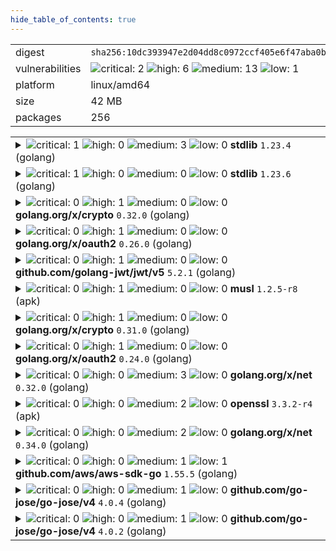 ```yaml
---
hide_table_of_contents: true
---
```


<table>
<tr><td>digest</td><td><code>sha256:10dc393947e2d04dd8c0972ccf405e6f47aba0b694af059c94aa9d249d69ae1b</code></td><tr><tr><td>vulnerabilities</td><td><img alt="critical: 2" src="https://img.shields.io/badge/critical-2-8b1924"/> <img alt="high: 6" src="https://img.shields.io/badge/high-6-e25d68"/> <img alt="medium: 13" src="https://img.shields.io/badge/medium-13-fbb552"/> <img alt="low: 1" src="https://img.shields.io/badge/low-1-fce1a9"/> <!-- unspecified: 0 --></td></tr>
<tr><td>platform</td><td>linux/amd64</td></tr>
<tr><td>size</td><td>42 MB</td></tr>
<tr><td>packages</td><td>256</td></tr>
</table>
</details></table>
</details>

<table>
<tr><td valign="top">
<details><summary><img alt="critical: 1" src="https://img.shields.io/badge/C-1-8b1924"/> <img alt="high: 0" src="https://img.shields.io/badge/H-0-lightgrey"/> <img alt="medium: 3" src="https://img.shields.io/badge/M-3-fbb552"/> <img alt="low: 0" src="https://img.shields.io/badge/L-0-lightgrey"/> <!-- unspecified: 0 --><strong>stdlib</strong> <code>1.23.4</code> (golang)</summary>

<small><code>pkg:golang/stdlib@1.23.4</code></small><br/>

```dockerfile
# Dockerfile (80:80)
COPY --from=gomplate /usr/local/bin/gomplate /usr/local/bin/gomplate
```

<br/>

<a href="https://scout.docker.com/v/CVE-2025-22871?s=golang&n=stdlib&t=golang&vr=%3C1.23.8"><img alt="critical : CVE--2025--22871" src="https://img.shields.io/badge/CVE--2025--22871-lightgrey?label=critical%20&labelColor=8b1924"/></a> 

<table>
<tr><td>Affected range</td><td><code>&lt;1.23.8</code></td></tr>
<tr><td>Fixed version</td><td><code>1.23.8</code></td></tr>
<tr><td>EPSS Score</td><td><code>0.015%</code></td></tr>
<tr><td>EPSS Percentile</td><td><code>2nd percentile</code></td></tr>
</table>

<details><summary>Description</summary>
<blockquote>

The net/http package improperly accepts a bare LF as a line terminator in chunked data chunk-size lines. This can permit request smuggling if a net/http server is used in conjunction with a server that incorrectly accepts a bare LF as part of a chunk-ext.

</blockquote>
</details>

<a href="https://scout.docker.com/v/CVE-2024-45341?s=golang&n=stdlib&t=golang&vr=%3E%3D1.23.0-0%2C%3C1.23.5"><img alt="medium : CVE--2024--45341" src="https://img.shields.io/badge/CVE--2024--45341-lightgrey?label=medium%20&labelColor=fbb552"/></a> 

<table>
<tr><td>Affected range</td><td><code>>=1.23.0-0<br/><1.23.5</code></td></tr>
<tr><td>Fixed version</td><td><code>1.23.5</code></td></tr>
<tr><td>EPSS Score</td><td><code>0.018%</code></td></tr>
<tr><td>EPSS Percentile</td><td><code>3rd percentile</code></td></tr>
</table>

<details><summary>Description</summary>
<blockquote>

A certificate with a URI which has a IPv6 address with a zone ID may incorrectly satisfy a URI name constraint that applies to the certificate chain.

Certificates containing URIs are not permitted in the web PKI, so this only affects users of private PKIs which make use of URIs.

</blockquote>
</details>

<a href="https://scout.docker.com/v/CVE-2024-45336?s=golang&n=stdlib&t=golang&vr=%3E%3D1.23.0-0%2C%3C1.23.5"><img alt="medium : CVE--2024--45336" src="https://img.shields.io/badge/CVE--2024--45336-lightgrey?label=medium%20&labelColor=fbb552"/></a> 

<table>
<tr><td>Affected range</td><td><code>>=1.23.0-0<br/><1.23.5</code></td></tr>
<tr><td>Fixed version</td><td><code>1.23.5</code></td></tr>
<tr><td>EPSS Score</td><td><code>0.027%</code></td></tr>
<tr><td>EPSS Percentile</td><td><code>6th percentile</code></td></tr>
</table>

<details><summary>Description</summary>
<blockquote>

The HTTP client drops sensitive headers after following a cross-domain redirect. For example, a request to a.com/ containing an Authorization header which is redirected to b.com/ will not send that header to b.com.

In the event that the client received a subsequent same-domain redirect, however, the sensitive headers would be restored. For example, a chain of redirects from a.com/, to b.com/1, and finally to b.com/2 would incorrectly send the Authorization header to b.com/2.

</blockquote>
</details>

<a href="https://scout.docker.com/v/CVE-2025-22866?s=golang&n=stdlib&t=golang&vr=%3E%3D1.23.0-0%2C%3C1.23.6"><img alt="medium : CVE--2025--22866" src="https://img.shields.io/badge/CVE--2025--22866-lightgrey?label=medium%20&labelColor=fbb552"/></a> 

<table>
<tr><td>Affected range</td><td><code>>=1.23.0-0<br/><1.23.6</code></td></tr>
<tr><td>Fixed version</td><td><code>1.23.6</code></td></tr>
<tr><td>EPSS Score</td><td><code>0.008%</code></td></tr>
<tr><td>EPSS Percentile</td><td><code>0th percentile</code></td></tr>
</table>

<details><summary>Description</summary>
<blockquote>

Due to the usage of a variable time instruction in the assembly implementation of an internal function, a small number of bits of secret scalars are leaked on the ppc64le architecture. Due to the way this function is used, we do not believe this leakage is enough to allow recovery of the private key when P-256 is used in any well known protocols.

</blockquote>
</details>
</details></td></tr>

<tr><td valign="top">
<details><summary><img alt="critical: 1" src="https://img.shields.io/badge/C-1-8b1924"/> <img alt="high: 0" src="https://img.shields.io/badge/H-0-lightgrey"/> <img alt="medium: 0" src="https://img.shields.io/badge/M-0-lightgrey"/> <img alt="low: 0" src="https://img.shields.io/badge/L-0-lightgrey"/> <!-- unspecified: 0 --><strong>stdlib</strong> <code>1.23.6</code> (golang)</summary>

<small><code>pkg:golang/stdlib@1.23.6</code></small><br/>

```dockerfile
# Dockerfile (76:76)
COPY --from=builder /go/bin/dex /usr/local/bin/dex
```

<br/>

<a href="https://scout.docker.com/v/CVE-2025-22871?s=golang&n=stdlib&t=golang&vr=%3C1.23.8"><img alt="critical : CVE--2025--22871" src="https://img.shields.io/badge/CVE--2025--22871-lightgrey?label=critical%20&labelColor=8b1924"/></a> 

<table>
<tr><td>Affected range</td><td><code>&lt;1.23.8</code></td></tr>
<tr><td>Fixed version</td><td><code>1.23.8</code></td></tr>
<tr><td>EPSS Score</td><td><code>0.015%</code></td></tr>
<tr><td>EPSS Percentile</td><td><code>2nd percentile</code></td></tr>
</table>

<details><summary>Description</summary>
<blockquote>

The net/http package improperly accepts a bare LF as a line terminator in chunked data chunk-size lines. This can permit request smuggling if a net/http server is used in conjunction with a server that incorrectly accepts a bare LF as part of a chunk-ext.

</blockquote>
</details>
</details></td></tr>

<tr><td valign="top">
<details><summary><img alt="critical: 0" src="https://img.shields.io/badge/C-0-lightgrey"/> <img alt="high: 1" src="https://img.shields.io/badge/H-1-e25d68"/> <img alt="medium: 0" src="https://img.shields.io/badge/M-0-lightgrey"/> <img alt="low: 0" src="https://img.shields.io/badge/L-0-lightgrey"/> <!-- unspecified: 0 --><strong>golang.org/x/crypto</strong> <code>0.32.0</code> (golang)</summary>

<small><code>pkg:golang/golang.org/x/crypto@0.32.0</code></small><br/>

```dockerfile
# Dockerfile (76:76)
COPY --from=builder /go/bin/dex /usr/local/bin/dex
```

<br/>

<a href="https://scout.docker.com/v/CVE-2025-22869?s=golang&n=crypto&ns=golang.org%2Fx&t=golang&vr=%3C0.35.0"><img alt="high : CVE--2025--22869" src="https://img.shields.io/badge/CVE--2025--22869-lightgrey?label=high%20&labelColor=e25d68"/></a> 

<table>
<tr><td>Affected range</td><td><code>&lt;0.35.0</code></td></tr>
<tr><td>Fixed version</td><td><code>0.35.0</code></td></tr>
<tr><td>EPSS Score</td><td><code>0.042%</code></td></tr>
<tr><td>EPSS Percentile</td><td><code>12th percentile</code></td></tr>
</table>

<details><summary>Description</summary>
<blockquote>

SSH servers which implement file transfer protocols are vulnerable to a denial of service attack from clients which complete the key exchange slowly, or not at all, causing pending content to be read into memory, but never transmitted.

</blockquote>
</details>
</details></td></tr>

<tr><td valign="top">
<details><summary><img alt="critical: 0" src="https://img.shields.io/badge/C-0-lightgrey"/> <img alt="high: 1" src="https://img.shields.io/badge/H-1-e25d68"/> <img alt="medium: 0" src="https://img.shields.io/badge/M-0-lightgrey"/> <img alt="low: 0" src="https://img.shields.io/badge/L-0-lightgrey"/> <!-- unspecified: 0 --><strong>golang.org/x/oauth2</strong> <code>0.26.0</code> (golang)</summary>

<small><code>pkg:golang/golang.org/x/oauth2@0.26.0</code></small><br/>

```dockerfile
# Dockerfile (76:76)
COPY --from=builder /go/bin/dex /usr/local/bin/dex
```

<br/>

<a href="https://scout.docker.com/v/CVE-2025-22868?s=golang&n=oauth2&ns=golang.org%2Fx&t=golang&vr=%3C0.27.0"><img alt="high : CVE--2025--22868" src="https://img.shields.io/badge/CVE--2025--22868-lightgrey?label=high%20&labelColor=e25d68"/></a> 

<table>
<tr><td>Affected range</td><td><code>&lt;0.27.0</code></td></tr>
<tr><td>Fixed version</td><td><code>0.27.0</code></td></tr>
<tr><td>EPSS Score</td><td><code>0.051%</code></td></tr>
<tr><td>EPSS Percentile</td><td><code>16th percentile</code></td></tr>
</table>

<details><summary>Description</summary>
<blockquote>

An attacker can pass a malicious malformed token which causes unexpected memory to be consumed during parsing.

</blockquote>
</details>
</details></td></tr>

<tr><td valign="top">
<details><summary><img alt="critical: 0" src="https://img.shields.io/badge/C-0-lightgrey"/> <img alt="high: 1" src="https://img.shields.io/badge/H-1-e25d68"/> <img alt="medium: 0" src="https://img.shields.io/badge/M-0-lightgrey"/> <img alt="low: 0" src="https://img.shields.io/badge/L-0-lightgrey"/> <!-- unspecified: 0 --><strong>github.com/golang-jwt/jwt/v5</strong> <code>5.2.1</code> (golang)</summary>

<small><code>pkg:golang/github.com/golang-jwt/jwt@5.2.1#v5</code></small><br/>

```dockerfile
# Dockerfile (80:80)
COPY --from=gomplate /usr/local/bin/gomplate /usr/local/bin/gomplate
```

<br/>

<a href="https://scout.docker.com/v/CVE-2025-30204?s=github&n=v5&ns=github.com%2Fgolang-jwt%2Fjwt&t=golang&vr=%3E%3D5.0.0-rc.1%2C%3C5.2.2"><img alt="high 8.7: CVE--2025--30204" src="https://img.shields.io/badge/CVE--2025--30204-lightgrey?label=high%208.7&labelColor=e25d68"/></a> <i>Asymmetric Resource Consumption (Amplification)</i>

<table>
<tr><td>Affected range</td><td><code>>=5.0.0-rc.1<br/><5.2.2</code></td></tr>
<tr><td>Fixed version</td><td><code>5.2.2</code></td></tr>
<tr><td>CVSS Score</td><td><code>8.7</code></td></tr>
<tr><td>CVSS Vector</td><td><code>CVSS:4.0/AV:N/AC:L/AT:N/PR:N/UI:N/VC:N/VI:N/VA:H/SC:N/SI:N/SA:N</code></td></tr>
<tr><td>EPSS Score</td><td><code>0.024%</code></td></tr>
<tr><td>EPSS Percentile</td><td><code>5th percentile</code></td></tr>
</table>

<details><summary>Description</summary>
<blockquote>

### Summary

Function [`parse.ParseUnverified`](https://github.com/golang-jwt/jwt/blob/c035977d9e11c351f4c05dfeae193923cbab49ee/parser.go#L138-L139) currently splits (via a call to [strings.Split](https://pkg.go.dev/strings#Split)) its argument (which is untrusted data) on periods.

As a result, in the face of a malicious request whose _Authorization_ header consists of `Bearer ` followed by many period characters, a call to that function incurs allocations to the tune of O(n) bytes (where n stands for the length of the function's argument), with a constant factor of about 16. Relevant weakness: [CWE-405: Asymmetric Resource Consumption (Amplification)](https://cwe.mitre.org/data/definitions/405.html)

### Details

See [`parse.ParseUnverified`](https://github.com/golang-jwt/jwt/blob/c035977d9e11c351f4c05dfeae193923cbab49ee/parser.go#L138-L139) 

### Impact

Excessive memory allocation

</blockquote>
</details>
</details></td></tr>

<tr><td valign="top">
<details><summary><img alt="critical: 0" src="https://img.shields.io/badge/C-0-lightgrey"/> <img alt="high: 1" src="https://img.shields.io/badge/H-1-e25d68"/> <img alt="medium: 0" src="https://img.shields.io/badge/M-0-lightgrey"/> <img alt="low: 0" src="https://img.shields.io/badge/L-0-lightgrey"/> <!-- unspecified: 0 --><strong>musl</strong> <code>1.2.5-r8</code> (apk)</summary>

<small><code>pkg:apk/alpine/musl@1.2.5-r8?os_name=alpine&os_version=3.21</code></small><br/>

```dockerfile
# Dockerfile (38:57)
FROM alpine:3.21.2@sha256:56fa17d2a7e7f168a043a2712e63aed1f8543aeafdcee47c58dcffe38ed51099 AS stager

RUN mkdir -p /var/dex
RUN mkdir -p /etc/dex
COPY config.docker.yaml /etc/dex/

FROM alpine:3.21.2@sha256:56fa17d2a7e7f168a043a2712e63aed1f8543aeafdcee47c58dcffe38ed51099 AS gomplate

ARG TARGETOS
ARG TARGETARCH
ARG TARGETVARIANT

ENV GOMPLATE_VERSION=v4.3.0

RUN wget -O /usr/local/bin/gomplate \
  "https://github.com/hairyhenderson/gomplate/releases/download/${GOMPLATE_VERSION}/gomplate_${TARGETOS:-linux}-${TARGETARCH:-amd64}${TARGETVARIANT}" \
  && chmod +x /usr/local/bin/gomplate

# For Dependabot to detect base image versions
FROM alpine:3.21.2@sha256:56fa17d2a7e7f168a043a2712e63aed1f8543aeafdcee47c58dcffe38ed51099 AS alpine
```

<br/>

<a href="https://scout.docker.com/v/CVE-2025-26519?s=alpine&n=musl&ns=alpine&t=apk&osn=alpine&osv=3.21&vr=%3C1.2.5-r9"><img alt="high : CVE--2025--26519" src="https://img.shields.io/badge/CVE--2025--26519-lightgrey?label=high%20&labelColor=e25d68"/></a> 

<table>
<tr><td>Affected range</td><td><code>&lt;1.2.5-r9</code></td></tr>
<tr><td>Fixed version</td><td><code>1.2.5-r9</code></td></tr>
<tr><td>EPSS Score</td><td><code>0.010%</code></td></tr>
<tr><td>EPSS Percentile</td><td><code>1st percentile</code></td></tr>
</table>

<details><summary>Description</summary>
<blockquote>



</blockquote>
</details>
</details></td></tr>

<tr><td valign="top">
<details><summary><img alt="critical: 0" src="https://img.shields.io/badge/C-0-lightgrey"/> <img alt="high: 1" src="https://img.shields.io/badge/H-1-e25d68"/> <img alt="medium: 0" src="https://img.shields.io/badge/M-0-lightgrey"/> <img alt="low: 0" src="https://img.shields.io/badge/L-0-lightgrey"/> <!-- unspecified: 0 --><strong>golang.org/x/crypto</strong> <code>0.31.0</code> (golang)</summary>

<small><code>pkg:golang/golang.org/x/crypto@0.31.0</code></small><br/>

```dockerfile
# Dockerfile (80:80)
COPY --from=gomplate /usr/local/bin/gomplate /usr/local/bin/gomplate
```

<br/>

<a href="https://scout.docker.com/v/CVE-2025-22869?s=golang&n=crypto&ns=golang.org%2Fx&t=golang&vr=%3C0.35.0"><img alt="high : CVE--2025--22869" src="https://img.shields.io/badge/CVE--2025--22869-lightgrey?label=high%20&labelColor=e25d68"/></a> 

<table>
<tr><td>Affected range</td><td><code>&lt;0.35.0</code></td></tr>
<tr><td>Fixed version</td><td><code>0.35.0</code></td></tr>
<tr><td>EPSS Score</td><td><code>0.042%</code></td></tr>
<tr><td>EPSS Percentile</td><td><code>12th percentile</code></td></tr>
</table>

<details><summary>Description</summary>
<blockquote>

SSH servers which implement file transfer protocols are vulnerable to a denial of service attack from clients which complete the key exchange slowly, or not at all, causing pending content to be read into memory, but never transmitted.

</blockquote>
</details>
</details></td></tr>

<tr><td valign="top">
<details><summary><img alt="critical: 0" src="https://img.shields.io/badge/C-0-lightgrey"/> <img alt="high: 1" src="https://img.shields.io/badge/H-1-e25d68"/> <img alt="medium: 0" src="https://img.shields.io/badge/M-0-lightgrey"/> <img alt="low: 0" src="https://img.shields.io/badge/L-0-lightgrey"/> <!-- unspecified: 0 --><strong>golang.org/x/oauth2</strong> <code>0.24.0</code> (golang)</summary>

<small><code>pkg:golang/golang.org/x/oauth2@0.24.0</code></small><br/>

```dockerfile
# Dockerfile (80:80)
COPY --from=gomplate /usr/local/bin/gomplate /usr/local/bin/gomplate
```

<br/>

<a href="https://scout.docker.com/v/CVE-2025-22868?s=golang&n=oauth2&ns=golang.org%2Fx&t=golang&vr=%3C0.27.0"><img alt="high : CVE--2025--22868" src="https://img.shields.io/badge/CVE--2025--22868-lightgrey?label=high%20&labelColor=e25d68"/></a> 

<table>
<tr><td>Affected range</td><td><code>&lt;0.27.0</code></td></tr>
<tr><td>Fixed version</td><td><code>0.27.0</code></td></tr>
<tr><td>EPSS Score</td><td><code>0.051%</code></td></tr>
<tr><td>EPSS Percentile</td><td><code>16th percentile</code></td></tr>
</table>

<details><summary>Description</summary>
<blockquote>

An attacker can pass a malicious malformed token which causes unexpected memory to be consumed during parsing.

</blockquote>
</details>
</details></td></tr>

<tr><td valign="top">
<details><summary><img alt="critical: 0" src="https://img.shields.io/badge/C-0-lightgrey"/> <img alt="high: 0" src="https://img.shields.io/badge/H-0-lightgrey"/> <img alt="medium: 3" src="https://img.shields.io/badge/M-3-fbb552"/> <img alt="low: 0" src="https://img.shields.io/badge/L-0-lightgrey"/> <!-- unspecified: 0 --><strong>golang.org/x/net</strong> <code>0.32.0</code> (golang)</summary>

<small><code>pkg:golang/golang.org/x/net@0.32.0</code></small><br/>

```dockerfile
# Dockerfile (80:80)
COPY --from=gomplate /usr/local/bin/gomplate /usr/local/bin/gomplate
```

<br/>

<a href="https://scout.docker.com/v/CVE-2025-22872?s=github&n=net&ns=golang.org%2Fx&t=golang&vr=%3C0.38.0"><img alt="medium 5.3: CVE--2025--22872" src="https://img.shields.io/badge/CVE--2025--22872-lightgrey?label=medium%205.3&labelColor=fbb552"/></a> <i>Improper Neutralization of Input During Web Page Generation ('Cross-site Scripting')</i>

<table>
<tr><td>Affected range</td><td><code>&lt;0.38.0</code></td></tr>
<tr><td>Fixed version</td><td><code>0.38.0</code></td></tr>
<tr><td>CVSS Score</td><td><code>5.3</code></td></tr>
<tr><td>CVSS Vector</td><td><code>CVSS:4.0/AV:N/AC:L/AT:N/PR:N/UI:P/VC:N/VI:N/VA:N/SC:L/SI:L/SA:N</code></td></tr>
<tr><td>EPSS Score</td><td><code>0.016%</code></td></tr>
<tr><td>EPSS Percentile</td><td><code>2nd percentile</code></td></tr>
</table>

<details><summary>Description</summary>
<blockquote>

The tokenizer incorrectly interprets tags with unquoted attribute values that end with a solidus character (/) as self-closing. When directly using Tokenizer, this can result in such tags incorrectly being marked as self-closing, and when using the Parse functions, this can result in content following such tags as being placed in the wrong scope during DOM construction, but only when tags are in foreign content (e.g. <math>, <svg>, etc contexts).

</blockquote>
</details>

<a href="https://scout.docker.com/v/CVE-2024-45338?s=golang&n=net&ns=golang.org%2Fx&t=golang&vr=%3C0.33.0"><img alt="medium : CVE--2024--45338" src="https://img.shields.io/badge/CVE--2024--45338-lightgrey?label=medium%20&labelColor=fbb552"/></a> 

<table>
<tr><td>Affected range</td><td><code>&lt;0.33.0</code></td></tr>
<tr><td>Fixed version</td><td><code>0.33.0</code></td></tr>
<tr><td>EPSS Score</td><td><code>0.153%</code></td></tr>
<tr><td>EPSS Percentile</td><td><code>37th percentile</code></td></tr>
</table>

<details><summary>Description</summary>
<blockquote>

An attacker can craft an input to the Parse functions that would be processed non-linearly with respect to its length, resulting in extremely slow parsing. This could cause a denial of service.

</blockquote>
</details>

<a href="https://scout.docker.com/v/CVE-2025-22870?s=github&n=net&ns=golang.org%2Fx&t=golang&vr=%3C0.36.0"><img alt="medium 4.4: CVE--2025--22870" src="https://img.shields.io/badge/CVE--2025--22870-lightgrey?label=medium%204.4&labelColor=fbb552"/></a> <i>Misinterpretation of Input</i>

<table>
<tr><td>Affected range</td><td><code>&lt;0.36.0</code></td></tr>
<tr><td>Fixed version</td><td><code>0.36.0</code></td></tr>
<tr><td>CVSS Score</td><td><code>4.4</code></td></tr>
<tr><td>CVSS Vector</td><td><code>CVSS:3.1/AV:L/AC:L/PR:L/UI:N/S:U/C:L/I:N/A:L</code></td></tr>
<tr><td>EPSS Score</td><td><code>0.009%</code></td></tr>
<tr><td>EPSS Percentile</td><td><code>1st percentile</code></td></tr>
</table>

<details><summary>Description</summary>
<blockquote>

Matching of hosts against proxy patterns can improperly treat an IPv6 zone ID as a hostname component. For example, when the NO_PROXY environment variable is set to "*.example.com", a request to "[::1%25.example.com]:80` will incorrectly match and not be proxied.

</blockquote>
</details>
</details></td></tr>

<tr><td valign="top">
<details><summary><img alt="critical: 0" src="https://img.shields.io/badge/C-0-lightgrey"/> <img alt="high: 0" src="https://img.shields.io/badge/H-0-lightgrey"/> <img alt="medium: 2" src="https://img.shields.io/badge/M-2-fbb552"/> <img alt="low: 0" src="https://img.shields.io/badge/L-0-lightgrey"/> <!-- unspecified: 0 --><strong>openssl</strong> <code>3.3.2-r4</code> (apk)</summary>

<small><code>pkg:apk/alpine/openssl@3.3.2-r4?os_name=alpine&os_version=3.21</code></small><br/>

```dockerfile
# Dockerfile (38:57)
FROM alpine:3.21.2@sha256:56fa17d2a7e7f168a043a2712e63aed1f8543aeafdcee47c58dcffe38ed51099 AS stager

RUN mkdir -p /var/dex
RUN mkdir -p /etc/dex
COPY config.docker.yaml /etc/dex/

FROM alpine:3.21.2@sha256:56fa17d2a7e7f168a043a2712e63aed1f8543aeafdcee47c58dcffe38ed51099 AS gomplate

ARG TARGETOS
ARG TARGETARCH
ARG TARGETVARIANT

ENV GOMPLATE_VERSION=v4.3.0

RUN wget -O /usr/local/bin/gomplate \
  "https://github.com/hairyhenderson/gomplate/releases/download/${GOMPLATE_VERSION}/gomplate_${TARGETOS:-linux}-${TARGETARCH:-amd64}${TARGETVARIANT}" \
  && chmod +x /usr/local/bin/gomplate

# For Dependabot to detect base image versions
FROM alpine:3.21.2@sha256:56fa17d2a7e7f168a043a2712e63aed1f8543aeafdcee47c58dcffe38ed51099 AS alpine
```

<br/>

<a href="https://scout.docker.com/v/CVE-2024-12797?s=alpine&n=openssl&ns=alpine&t=apk&osn=alpine&osv=3.21&vr=%3C3.3.3-r0"><img alt="medium : CVE--2024--12797" src="https://img.shields.io/badge/CVE--2024--12797-lightgrey?label=medium%20&labelColor=fbb552"/></a> 

<table>
<tr><td>Affected range</td><td><code>&lt;3.3.3-r0</code></td></tr>
<tr><td>Fixed version</td><td><code>3.3.3-r0</code></td></tr>
<tr><td>EPSS Score</td><td><code>0.130%</code></td></tr>
<tr><td>EPSS Percentile</td><td><code>34th percentile</code></td></tr>
</table>

<details><summary>Description</summary>
<blockquote>



</blockquote>
</details>

<a href="https://scout.docker.com/v/CVE-2024-13176?s=alpine&n=openssl&ns=alpine&t=apk&osn=alpine&osv=3.21&vr=%3C3.3.2-r5"><img alt="medium : CVE--2024--13176" src="https://img.shields.io/badge/CVE--2024--13176-lightgrey?label=medium%20&labelColor=fbb552"/></a> 

<table>
<tr><td>Affected range</td><td><code>&lt;3.3.2-r5</code></td></tr>
<tr><td>Fixed version</td><td><code>3.3.2-r5</code></td></tr>
<tr><td>EPSS Score</td><td><code>0.033%</code></td></tr>
<tr><td>EPSS Percentile</td><td><code>8th percentile</code></td></tr>
</table>

<details><summary>Description</summary>
<blockquote>



</blockquote>
</details>
</details></td></tr>

<tr><td valign="top">
<details><summary><img alt="critical: 0" src="https://img.shields.io/badge/C-0-lightgrey"/> <img alt="high: 0" src="https://img.shields.io/badge/H-0-lightgrey"/> <img alt="medium: 2" src="https://img.shields.io/badge/M-2-fbb552"/> <img alt="low: 0" src="https://img.shields.io/badge/L-0-lightgrey"/> <!-- unspecified: 0 --><strong>golang.org/x/net</strong> <code>0.34.0</code> (golang)</summary>

<small><code>pkg:golang/golang.org/x/net@0.34.0</code></small><br/>

```dockerfile
# Dockerfile (76:76)
COPY --from=builder /go/bin/dex /usr/local/bin/dex
```

<br/>

<a href="https://scout.docker.com/v/CVE-2025-22872?s=github&n=net&ns=golang.org%2Fx&t=golang&vr=%3C0.38.0"><img alt="medium 5.3: CVE--2025--22872" src="https://img.shields.io/badge/CVE--2025--22872-lightgrey?label=medium%205.3&labelColor=fbb552"/></a> <i>Improper Neutralization of Input During Web Page Generation ('Cross-site Scripting')</i>

<table>
<tr><td>Affected range</td><td><code>&lt;0.38.0</code></td></tr>
<tr><td>Fixed version</td><td><code>0.38.0</code></td></tr>
<tr><td>CVSS Score</td><td><code>5.3</code></td></tr>
<tr><td>CVSS Vector</td><td><code>CVSS:4.0/AV:N/AC:L/AT:N/PR:N/UI:P/VC:N/VI:N/VA:N/SC:L/SI:L/SA:N</code></td></tr>
<tr><td>EPSS Score</td><td><code>0.016%</code></td></tr>
<tr><td>EPSS Percentile</td><td><code>2nd percentile</code></td></tr>
</table>

<details><summary>Description</summary>
<blockquote>

The tokenizer incorrectly interprets tags with unquoted attribute values that end with a solidus character (/) as self-closing. When directly using Tokenizer, this can result in such tags incorrectly being marked as self-closing, and when using the Parse functions, this can result in content following such tags as being placed in the wrong scope during DOM construction, but only when tags are in foreign content (e.g. <math>, <svg>, etc contexts).

</blockquote>
</details>

<a href="https://scout.docker.com/v/CVE-2025-22870?s=github&n=net&ns=golang.org%2Fx&t=golang&vr=%3C0.36.0"><img alt="medium 4.4: CVE--2025--22870" src="https://img.shields.io/badge/CVE--2025--22870-lightgrey?label=medium%204.4&labelColor=fbb552"/></a> <i>Misinterpretation of Input</i>

<table>
<tr><td>Affected range</td><td><code>&lt;0.36.0</code></td></tr>
<tr><td>Fixed version</td><td><code>0.36.0</code></td></tr>
<tr><td>CVSS Score</td><td><code>4.4</code></td></tr>
<tr><td>CVSS Vector</td><td><code>CVSS:3.1/AV:L/AC:L/PR:L/UI:N/S:U/C:L/I:N/A:L</code></td></tr>
<tr><td>EPSS Score</td><td><code>0.009%</code></td></tr>
<tr><td>EPSS Percentile</td><td><code>1st percentile</code></td></tr>
</table>

<details><summary>Description</summary>
<blockquote>

Matching of hosts against proxy patterns can improperly treat an IPv6 zone ID as a hostname component. For example, when the NO_PROXY environment variable is set to "*.example.com", a request to "[::1%25.example.com]:80` will incorrectly match and not be proxied.

</blockquote>
</details>
</details></td></tr>

<tr><td valign="top">
<details><summary><img alt="critical: 0" src="https://img.shields.io/badge/C-0-lightgrey"/> <img alt="high: 0" src="https://img.shields.io/badge/H-0-lightgrey"/> <img alt="medium: 1" src="https://img.shields.io/badge/M-1-fbb552"/> <img alt="low: 1" src="https://img.shields.io/badge/L-1-fce1a9"/> <!-- unspecified: 0 --><strong>github.com/aws/aws-sdk-go</strong> <code>1.55.5</code> (golang)</summary>

<small><code>pkg:golang/github.com/aws/aws-sdk-go@1.55.5</code></small><br/>

```dockerfile
# Dockerfile (80:80)
COPY --from=gomplate /usr/local/bin/gomplate /usr/local/bin/gomplate
```

<br/>

<a href="https://scout.docker.com/v/CVE-2020-8911?s=golang&n=aws-sdk-go&ns=github.com%2Faws&t=golang&vr=%3E%3D0"><img alt="medium : CVE--2020--8911" src="https://img.shields.io/badge/CVE--2020--8911-lightgrey?label=medium%20&labelColor=fbb552"/></a> 

<table>
<tr><td>Affected range</td><td><code>>=0</code></td></tr>
<tr><td>Fixed version</td><td><strong>Not Fixed</strong></td></tr>
<tr><td>EPSS Score</td><td><code>0.203%</code></td></tr>
<tr><td>EPSS Percentile</td><td><code>43rd percentile</code></td></tr>
</table>

<details><summary>Description</summary>
<blockquote>

A padding oracle vulnerability exists in the AWS S3 Crypto SDK for GoLang versions prior to V2. The SDK allows users to encrypt files with AES-CBC without computing a Message Authentication Code (MAC), which then allows an attacker who has write access to the target's S3 bucket and can observe whether or not an endpoint with access to the key can decrypt a file, they can reconstruct the plaintext with (on average) 128*length (plaintext) queries to the endpoint, by exploiting CBC's ability to manipulate the bytes of the next block and PKCS5 padding errors. It is recommended to update your SDK to V2 or later, and re-encrypt your files.

</blockquote>
</details>

<a href="https://scout.docker.com/v/CVE-2020-8912?s=golang&n=aws-sdk-go&ns=github.com%2Faws&t=golang&vr=%3E%3D0"><img alt="low : CVE--2020--8912" src="https://img.shields.io/badge/CVE--2020--8912-lightgrey?label=low%20&labelColor=fce1a9"/></a> 

<table>
<tr><td>Affected range</td><td><code>>=0</code></td></tr>
<tr><td>Fixed version</td><td><strong>Not Fixed</strong></td></tr>
<tr><td>EPSS Score</td><td><code>0.141%</code></td></tr>
<tr><td>EPSS Percentile</td><td><code>36th percentile</code></td></tr>
</table>

<details><summary>Description</summary>
<blockquote>

A vulnerability in the in-band key negotiation exists in the AWS S3 Crypto SDK for GoLang versions prior to V2. An attacker with write access to the targeted bucket can change the encryption algorithm of an object in the bucket, which can then allow them to change AES-GCM to AES-CTR. Using this in combination with a decryption oracle can reveal the authentication key used by AES-GCM as decrypting the GMAC tag leaves the authentication key recoverable as an algebraic equation. It is recommended to update your SDK to V2 or later, and re-encrypt your files.

</blockquote>
</details>
</details></td></tr>

<tr><td valign="top">
<details><summary><img alt="critical: 0" src="https://img.shields.io/badge/C-0-lightgrey"/> <img alt="high: 0" src="https://img.shields.io/badge/H-0-lightgrey"/> <img alt="medium: 1" src="https://img.shields.io/badge/M-1-fbb552"/> <img alt="low: 0" src="https://img.shields.io/badge/L-0-lightgrey"/> <!-- unspecified: 0 --><strong>github.com/go-jose/go-jose/v4</strong> <code>4.0.4</code> (golang)</summary>

<small><code>pkg:golang/github.com/go-jose/go-jose@4.0.4#v4</code></small><br/>

```dockerfile
# Dockerfile (76:76)
COPY --from=builder /go/bin/dex /usr/local/bin/dex
```

<br/>

<a href="https://scout.docker.com/v/CVE-2025-27144?s=github&n=v4&ns=github.com%2Fgo-jose%2Fgo-jose&t=golang&vr=%3C4.0.5"><img alt="medium 6.9: CVE--2025--27144" src="https://img.shields.io/badge/CVE--2025--27144-lightgrey?label=medium%206.9&labelColor=fbb552"/></a> <i>Uncontrolled Resource Consumption</i>

<table>
<tr><td>Affected range</td><td><code>&lt;4.0.5</code></td></tr>
<tr><td>Fixed version</td><td><code>4.0.5</code></td></tr>
<tr><td>CVSS Score</td><td><code>6.9</code></td></tr>
<tr><td>CVSS Vector</td><td><code>CVSS:4.0/AV:N/AC:L/AT:N/PR:N/UI:N/VC:N/VI:N/VA:L/SC:N/SI:N/SA:N</code></td></tr>
<tr><td>EPSS Score</td><td><code>0.026%</code></td></tr>
<tr><td>EPSS Percentile</td><td><code>6th percentile</code></td></tr>
</table>

<details><summary>Description</summary>
<blockquote>

### Impact
When parsing compact JWS or JWE input, go-jose could use excessive memory. The code used strings.Split(token, ".") to split JWT tokens, which is vulnerable to excessive memory consumption when processing maliciously crafted tokens with a large number of '.' characters.  An attacker could exploit this by sending numerous malformed tokens, leading to memory exhaustion and a Denial of Service.

### Patches
Version 4.0.5 fixes this issue

### Workarounds
Applications could pre-validate payloads passed to go-jose do not contain an excessive number of '.' characters.

### References
This is the same sort of issue as in the golang.org/x/oauth2/jws package as CVE-2025-22868 and Go issue https://go.dev/issue/71490.

</blockquote>
</details>
</details></td></tr>

<tr><td valign="top">
<details><summary><img alt="critical: 0" src="https://img.shields.io/badge/C-0-lightgrey"/> <img alt="high: 0" src="https://img.shields.io/badge/H-0-lightgrey"/> <img alt="medium: 1" src="https://img.shields.io/badge/M-1-fbb552"/> <img alt="low: 0" src="https://img.shields.io/badge/L-0-lightgrey"/> <!-- unspecified: 0 --><strong>github.com/go-jose/go-jose/v4</strong> <code>4.0.2</code> (golang)</summary>

<small><code>pkg:golang/github.com/go-jose/go-jose@4.0.2#v4</code></small><br/>

```dockerfile
# Dockerfile (80:80)
COPY --from=gomplate /usr/local/bin/gomplate /usr/local/bin/gomplate
```

<br/>

<a href="https://scout.docker.com/v/CVE-2025-27144?s=github&n=v4&ns=github.com%2Fgo-jose%2Fgo-jose&t=golang&vr=%3C4.0.5"><img alt="medium 6.9: CVE--2025--27144" src="https://img.shields.io/badge/CVE--2025--27144-lightgrey?label=medium%206.9&labelColor=fbb552"/></a> <i>Uncontrolled Resource Consumption</i>

<table>
<tr><td>Affected range</td><td><code>&lt;4.0.5</code></td></tr>
<tr><td>Fixed version</td><td><code>4.0.5</code></td></tr>
<tr><td>CVSS Score</td><td><code>6.9</code></td></tr>
<tr><td>CVSS Vector</td><td><code>CVSS:4.0/AV:N/AC:L/AT:N/PR:N/UI:N/VC:N/VI:N/VA:L/SC:N/SI:N/SA:N</code></td></tr>
<tr><td>EPSS Score</td><td><code>0.026%</code></td></tr>
<tr><td>EPSS Percentile</td><td><code>6th percentile</code></td></tr>
</table>

<details><summary>Description</summary>
<blockquote>

### Impact
When parsing compact JWS or JWE input, go-jose could use excessive memory. The code used strings.Split(token, ".") to split JWT tokens, which is vulnerable to excessive memory consumption when processing maliciously crafted tokens with a large number of '.' characters.  An attacker could exploit this by sending numerous malformed tokens, leading to memory exhaustion and a Denial of Service.

### Patches
Version 4.0.5 fixes this issue

### Workarounds
Applications could pre-validate payloads passed to go-jose do not contain an excessive number of '.' characters.

### References
This is the same sort of issue as in the golang.org/x/oauth2/jws package as CVE-2025-22868 and Go issue https://go.dev/issue/71490.

</blockquote>
</details>
</details></td></tr>
</table>

